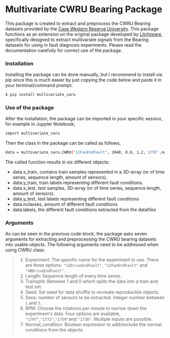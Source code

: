 # Multivariate CWRU Bearing Package
This package is created to extract and preprocess the CWRU Bearing datasets provided by the [Case Western Reserve University][cwru].
This package functions as an extension on the original package developed by [Litchiware][Litchiware], specifically designed to extract multivariate signals from the Bearing datasets for using in fault diagnosis experiments. Please read the documentation carefully for correct use of the package. 
### Installation
Installing the package can be done manually, but I recommend to install via pip since this is much easier by just copying the code below and paste it in your terminal/command prompt:
```sh
$ pip install multivariate_cwru
```

### Use of the package
After the installation, the package can be imported in your specific session, for example in Jupyter Notebook;
```sh
import multivariate_cwru
```
Then the class in the package can be called as follows;
```sh
data = multivariate_cwru.CWRU("12FanEndFault", 2048, 0.8, 1,2,'1797',normal_condition = True)
```
The called function results in six different objects:
* data.x_train, contains train samples represented in a 3D-array (nr of time series, sequence length, amount of sensors). 
* data.y_train, train labels representing different fault conditions.
* data.x_test, test samples, 3D-array (nr of time series, sequence length, amount of sensors). 
* data.y_test, test labels representing different fault conditions
* data.nclasses, amount of different fault conditions
* data.labels, the different fault conditions extracted from the datafiles

### Arguments
As can be seen in the previous code block, the package asks seven arguments for extracting and preprocessing the CWRU bearing datasets into usable objects. The following arguments need to be addressed when using CWRU class:
>1) Experiment: The specific name for the experiment to use. There are three options: `"12DriveEndFault"`, `"12FanEndFault"` and `"48DriveEndFault"`.
>2) Length: Sequence length of every time series.
>3) Trainsplit: Between 1 and 0 which splits the data into a train and test set.
>4) Seed: Set seed for data shuffle to recreate reproducible objects.
>5) Sens: number of sensors to be extracted. Integer number between  `1` and `3`.
>6) RPM: Choose the rotations per minute to narrow down the experiment's data. Four options are available, `"1797"`,`"1772"`,`"1750"`and `"1730"`. Multiple inputs are possible.
>7) Normal_condition: Boolean expression to add/exclude the normal conditions from the objects.










[cwru]: <https://csegroups.case.edu/bearingdatacenter/pages/welcome-case-western-reserve-university-bearing-data-center-website>
[Litchiware]: <https://github.com/Litchiware/cwru>





